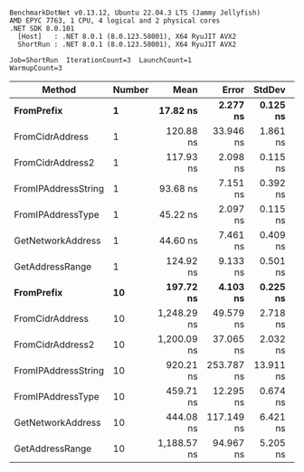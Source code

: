 ```

BenchmarkDotNet v0.13.12, Ubuntu 22.04.3 LTS (Jammy Jellyfish)
AMD EPYC 7763, 1 CPU, 4 logical and 2 physical cores
.NET SDK 8.0.101
  [Host]   : .NET 8.0.1 (8.0.123.58001), X64 RyuJIT AVX2
  ShortRun : .NET 8.0.1 (8.0.123.58001), X64 RyuJIT AVX2

Job=ShortRun  IterationCount=3  LaunchCount=1  
WarmupCount=3  

```
| Method              | Number | Mean        | Error      | StdDev    | Min         | Max         | Gen0   | Allocated |
|-------------------- |------- |------------:|-----------:|----------:|------------:|------------:|-------:|----------:|
| **FromPrefix**          | **1**      |    **17.82 ns** |   **2.277 ns** |  **0.125 ns** |    **17.69 ns** |    **17.94 ns** | **0.0007** |      **56 B** |
| FromCidrAddress     | 1      |   120.88 ns |  33.946 ns |  1.861 ns |   119.50 ns |   122.99 ns | 0.0012 |     112 B |
| FromCidrAddress2    | 1      |   117.93 ns |   2.098 ns |  0.115 ns |   117.80 ns |   118.00 ns | 0.0013 |     112 B |
| FromIPAddressString | 1      |    93.68 ns |   7.151 ns |  0.392 ns |    93.30 ns |    94.08 ns | 0.0006 |      56 B |
| FromIPAddressType   | 1      |    45.22 ns |   2.097 ns |  0.115 ns |    45.08 ns |    45.30 ns | 0.0010 |      88 B |
| GetNetworkAddress   | 1      |    44.60 ns |   7.461 ns |  0.409 ns |    44.14 ns |    44.92 ns | 0.0007 |      56 B |
| GetAddressRange     | 1      |   124.92 ns |   9.133 ns |  0.501 ns |   124.38 ns |   125.37 ns | 0.0019 |     168 B |
| **FromPrefix**          | **10**     |   **197.72 ns** |   **4.103 ns** |  **0.225 ns** |   **197.46 ns** |   **197.86 ns** | **0.0067** |     **560 B** |
| FromCidrAddress     | 10     | 1,248.29 ns |  49.579 ns |  2.718 ns | 1,246.40 ns | 1,251.41 ns | 0.0134 |    1120 B |
| FromCidrAddress2    | 10     | 1,200.09 ns |  37.065 ns |  2.032 ns | 1,198.02 ns | 1,202.08 ns | 0.0134 |    1120 B |
| FromIPAddressString | 10     |   920.21 ns | 253.787 ns | 13.911 ns |   912.07 ns |   936.28 ns | 0.0067 |     560 B |
| FromIPAddressType   | 10     |   459.71 ns |  12.295 ns |  0.674 ns |   458.99 ns |   460.32 ns | 0.0105 |     880 B |
| GetNetworkAddress   | 10     |   444.08 ns | 117.149 ns |  6.421 ns |   436.78 ns |   448.86 ns | 0.0067 |     560 B |
| GetAddressRange     | 10     | 1,188.57 ns |  94.967 ns |  5.205 ns | 1,183.52 ns | 1,193.92 ns | 0.0191 |    1680 B |
